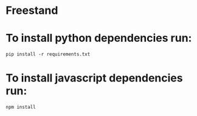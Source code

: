 # Freestand

# To install python dependencies run:

```
pip install -r requirements.txt
```

# To install javascript dependencies run:

```
npm install
```
